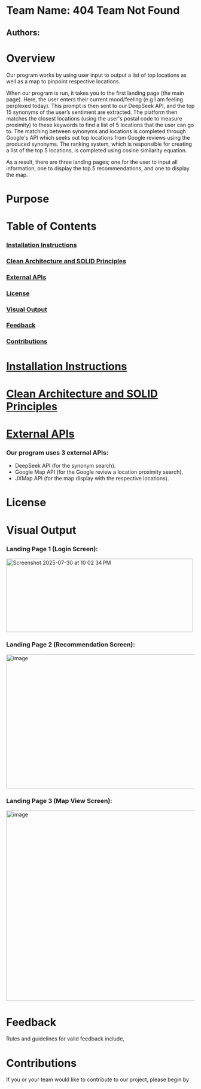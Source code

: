 # Team Name: 404 Team Not Found
## Authors:

# Overview
Our program works by using user input to output a list of top locations as well as a map to pinpoint respective locations.

When our program is run, it takes you to the first landing page (the main page). Here, the user enters their current mood/feeling (e.g I am feeling perplexed today). This prompt is then sent to our DeepSeek API, and the top 15 synonyms of the user’s sentiment are extracted. The platform then matches the closest locations (using the user's postal code to measure proximity) to these keywords to find a list of 5 locations that the user can go to. The matching between synonyms and locations is completed through Google's API which seeks out top locations from Google reviews using the produced synonyms. The ranking system, which is responsible for creating a list of the top 5 locations, is completed using cosine similarity equation.

As a result, there are three landing pages; one for the user to input all information, one to display the top 5 recommendations, and one to display the map.

# Purpose


# Table of Contents
### [Installation Instructions](#installation-instructions)
### [Clean Architecture and SOLID Principles](#clean-architecture-and-solid-principles)
### [External APIs](#external-apis)
### [License](#license)
### [Visual Output](#visual-output)
### [Feedback](#feedback)
### [Contributions](#contributions)


# [Installation Instructions](#installation-instructions)


# [Clean Architecture and SOLID Principles](#clean-architecture-and-solid-principles)


# [External APIs](#external-apis)
### Our program uses 3 external APIs:
- DeepSeek API (for the synonym search).
- Google Map API (for the Google review a location proximity search).
- JXMap API (for the map display with the respective locations).

# License

# Visual Output
### Landing Page 1 (Login Screen): 
<img width="499" height="196" alt="Screenshot 2025-07-30 at 10 02 34 PM" src="https://github.com/user-attachments/assets/8f575995-dc0b-4924-b92f-72c880a7f128" />

### Landing Page 2 (Recommendation Screen): 
<img width="665" height="358" alt="image" src="https://github.com/user-attachments/assets/4c03451e-e9f0-400e-b08c-80ca88c6abe1" />


### Landing Page 3 (Map View Screen): 
<img width="1054" height="508" alt="image" src="https://github.com/user-attachments/assets/a38c41c7-0ccf-4d38-8516-271ae1c7ecbc" />




# Feedback
Rules and guidelines for valid feedback include,


# Contributions
If you or your team would like to contribute to our project, please begin by



